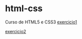 # html-css
 Curso de HTML5 e CSS3
<a href="https://adrianjalonso.github.io/html-css/exercicios/ex001/index.html" >exercicio1</a>

<a href="https://adrianjalonso.github.io/html-css/exercicios/ex002/index.html" >exercicio2</a>